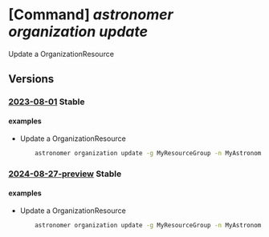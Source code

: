 # [Command] _astronomer organization update_

Update a OrganizationResource

## Versions

### [2023-08-01](/Resources/mgmt-plane/L3N1YnNjcmlwdGlvbnMve30vcmVzb3VyY2Vncm91cHMve30vcHJvdmlkZXJzL2FzdHJvbm9tZXIuYXN0cm8vb3JnYW5pemF0aW9ucy97fQ==/2023-08-01.xml) **Stable**

<!-- mgmt-plane /subscriptions/{}/resourcegroups/{}/providers/astronomer.astro/organizations/{} 2023-08-01 -->

#### examples

- Update a OrganizationResource
    ```bash
        astronomer organization update -g MyResourceGroup -n MyAstronomerOrganization --tags key1=value1
    ```

### [2024-08-27-preview](/Resources/mgmt-plane/L3N1YnNjcmlwdGlvbnMve30vcmVzb3VyY2Vncm91cHMve30vcHJvdmlkZXJzL2FzdHJvbm9tZXIuYXN0cm8vb3JnYW5pemF0aW9ucy97fQ==/2024-08-27-preview.xml) **Stable**

<!-- mgmt-plane /subscriptions/{}/resourcegroups/{}/providers/astronomer.astro/organizations/{} 2024-08-27-preview -->

#### examples

- Update a OrganizationResource
    ```bash
        astronomer organization update -g MyResourceGroup -n MyAstronomerOrganization --tags key1=value1
    ```
